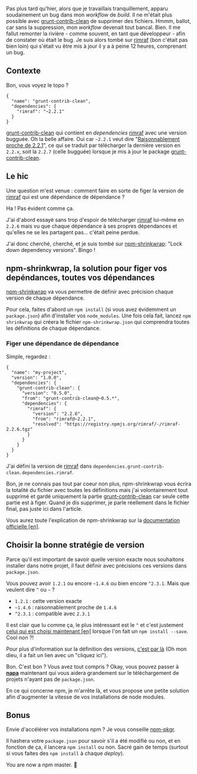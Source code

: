 Pas plus tard qu'hier, alors que je travaillais tranquillement, apparu soudainement un bug dans mon _workflow_ de _build_. Il ne m'était plus possible avec [grunt-contrib-clean](https://github.com/gruntjs/grunt-contrib-clean) de supprimer des fichiers. Hmmm, ballot, car sans la suppression, mon _workflow_ devenait tout bancal. Bien. Il me fallut remonter la rivière - comme souvent, en tant que développeur - afin de constater où était le bug. Je suis alors tombé sur [rimraf](https://github.com/isaacs/rimraf) (bon c'était pas bien loin) qui s'était vu être mis à jour il y a à peine 12 heures, comprenant un bug.

## Contexte

Bon, vous voyez le topo ?

```
{
  "name": "grunt-contrib-clean",
  "dependencies": {
    "rimraf": "~2.2.1"
  }
}
```

[grunt-contrib-clean](https://github.com/gruntjs/grunt-contrib-clean) qui contient en _dependencies_ [rimraf](https://github.com/isaacs/rimraf) avec une version bugguée. Oh la belle affaire. Oui car `~2.2.1` veut dire "[Raisonnablement proche de 2.2.1](https://github.com/isaacs/node-semver#ranges)", ce qui se traduit par télécharger la dernière version en `2.2.x`, soit la `2.2.7` (celle bugguée) lorsque je mis à jour le package [grunt-contrib-clean](https://github.com/gruntjs/grunt-contrib-clean).

## Le hic

Une question m'est venue : comment faire en sorte de figer la version de [rimraf](https://github.com/isaacs/rimraf) qui est une dépendance de dépendance ?

Ha ! Pas évident comme ça.

J'ai d'abord essayé sans trop d'espoir de télécharger [rimraf](https://github.com/isaacs/rimraf) lui-même en `2.2.6` mais vu que chaque dépendance à ses propres dépendances et qu'elles ne se les partagent pas... c'était peine perdue.

J'ai donc cherché, cherché, et je suis tombé sur [npm-shrinkwrap](https://www.npmjs.org/doc/cli/npm-shrinkwrap.html): "Lock down dependency versions". Bingo !

## npm-shrinkwrap, la solution pour figer vos depéndances, toutes vos dépendances

[npm-shrinkwrap](https://www.npmjs.org/doc/cli/npm-shrinkwrap.html) va vous permettre de définir avec précision chaque version de chaque dépendance.

Pour cela, faites d'abord un `npm install` (si vous avez évidemment un `package.json`) afin d'installer vos `node_modules`. Une fois cela fait, lancez `npm shrinkwrap` qui créera le fichier `npm-shrinkwrap.json` qui comprendra toutes les définitions de chaque dépendance.

### Figer une dépendance de dépendance

Simple, regardez :

```
{
  "name": "my-project",
  "version": "1.0.0",
  "dependencies": {
    "grunt-contrib-clean": {
      "version": "0.5.0",
      "from": "grunt-contrib-clean@~0.5.*",
      "dependencies": {
        "rimraf": {
          "version": "2.2.6",
          "from": "rimraf@~2.2.1",
          "resolved": "https://registry.npmjs.org/rimraf/-/rimraf-2.2.6.tgz"
        }
      }
    }
  }
}
```

J'ai défini la version de [rimraf](https://github.com/isaacs/rimraf) dans `dependencies.grunt-contrib-clean.dependencies.rimraf`.

Bon, je ne connais pas tout par coeur non plus, npm-shrinkwrap vous écrira la totalité du fichier avec toutes les définitions mais j'ai volontairement tout supprimé et gardé uniquement la partie [grunt-contrib-clean](https://github.com/gruntjs/grunt-contrib-clean) car seule cette partie est à figer. Quand je dis supprimer, je parle réellement dans le fichier final, pas juste ici dans l'article.

Vous aurez toute l'explication de npm-shrinkwrap sur la [documentation officielle [en]](https://www.npmjs.org/doc/cli/npm-shrinkwrap.html).

## Choisir la bonne stratégie de version

Parce qu'il est important de savoir quelle version exacte nous souhaitons installer dans notre projet, il faut définir avec précisions ces versions dans `package.json`.

Vous pouvez avoir `1.2.1` ou encore `~1.4.6` ou bien encore `^2.3.1`. Mais que veulent dire `^` ou `~` ?

- `1.2.1` : cette version exacte
- `~1.4.6` : raisonnablement proche de `1.4.6`
- `^2.3.1` : compatible avec `2.3.1`

Il est clair que lu comme ça, le plus intéressant est le `^` et c'est justement [celui qui est choisi maintenant [en]](http://fredkschott.com/post/2014/02/npm-no-longer-defaults-to-tildes/) lorsque l'on fait un `npm install --save`. Cool non ?!

Pour plus d'information sur la définition des versions, [c'est par là](https://github.com/isaacs/node-semver#ranges) (Oh mon dieu, il a fait un lien avec un "cliquez ici").

Bon. C'est bon ? Vous avez tout compris ? Okay, vous pouvez passer à [**napa**](/posts/nodejs/napa-ou-comment-telecharger-package-napa-package-json/) maintenant qui vous aidera grandement sur le téléchargement de projets n'ayant pas de `package.json`.

En ce qui concerne npm, je m'arrête là, et vous propose une petite solution afin d'augmenter la vitesse de vos installations de node modules.

## Bonus

Envie d'accélérer vos installations npm ? Je vous conseille [npm-pkgr](https://github.com/vvo/npm-pkgr).

Il hashera votre `package.json` pour savoir s'il a été modifié ou non, et en fonction de ça, il lancera `npm install` ou non. Sacré gain de temps (surtout si vous faites des `npm install` à chaque _deploy_).

You are now a npm master. 👨

